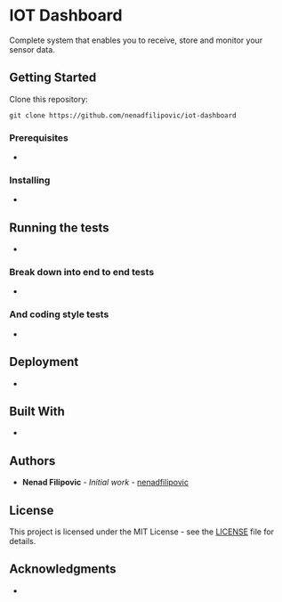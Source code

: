 # IOT Dashboard

Complete system that enables you to receive, store and monitor your sensor data.

## Getting Started

Clone this repository:

```
git clone https://github.com/nenadfilipovic/iot-dashboard
```

### Prerequisites

-

### Installing

-

## Running the tests

-

### Break down into end to end tests

-

### And coding style tests

-

## Deployment

-

## Built With

-

## Authors

- **Nenad Filipovic** - _Initial work_ - [nenadfilipovic](https://github.com/nenadfilipovic)

## License

This project is licensed under the MIT License - see the [LICENSE](LICENSE) file for details.

## Acknowledgments

-
